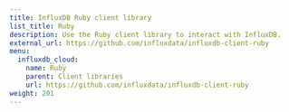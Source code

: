 ```yaml
---
title: InfluxDB Ruby client library
list_title: Ruby
description: Use the Ruby client library to interact with InfluxDB.
external_url: https://github.com/influxdata/influxdb-client-ruby
menu:
  influxdb_cloud:
    name: Ruby
    parent: Client libraries
    url: https://github.com/influxdata/influxdb-client-ruby
weight: 201
---
```

